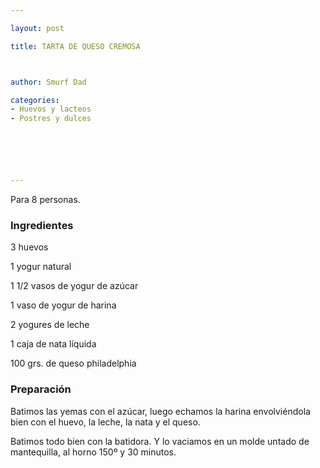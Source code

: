 ```yaml
---

layout: post

title: TARTA DE QUESO CREMOSA



author: Smurf Dad

categories:
- Huevos y lacteos
- Postres y dulces






---
```


Para 8 personas.

<h3>Ingredientes</h3>

3 huevos

1 yogur natural

1 1/2 vasos de yogur de azúcar

1 vaso de yogur de harina

2 yogures de leche

1 caja de nata líquida

100 grs. de queso philadelphia

<h3>Preparación</h3>

Batimos las yemas con el azúcar, luego echamos la harina envolviéndola bien con el huevo, la leche, la nata y el queso.

Batimos todo bien con la batidora. Y lo vaciamos en un molde untado de mantequilla, al horno 150º y 30 minutos.